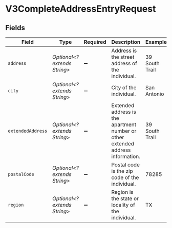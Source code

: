 # V3CompleteAddressEntryRequest


## Fields

| Field                                                                           | Type                                                                            | Required                                                                        | Description                                                                     | Example                                                                         |
| ------------------------------------------------------------------------------- | ------------------------------------------------------------------------------- | ------------------------------------------------------------------------------- | ------------------------------------------------------------------------------- | ------------------------------------------------------------------------------- |
| `address`                                                                       | *Optional<? extends String>*                                                    | :heavy_minus_sign:                                                              | Address is the street address of the individual.                                | 39 South Trail                                                                  |
| `city`                                                                          | *Optional<? extends String>*                                                    | :heavy_minus_sign:                                                              | City of the individual.                                                         | San Antonio                                                                     |
| `extendedAddress`                                                               | *Optional<? extends String>*                                                    | :heavy_minus_sign:                                                              | Extended address is the apartment number or other extended address information. | 39 South Trail                                                                  |
| `postalCode`                                                                    | *Optional<? extends String>*                                                    | :heavy_minus_sign:                                                              | Postal code is the zip code of the individual.                                  | 78285                                                                           |
| `region`                                                                        | *Optional<? extends String>*                                                    | :heavy_minus_sign:                                                              | Region is the state or locality of the individual.                              | TX                                                                              |